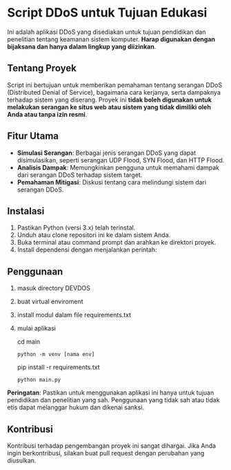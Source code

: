 # Script DDoS untuk Tujuan Edukasi

Ini adalah aplikasi DDoS yang disediakan untuk tujuan pendidikan dan penelitian tentang keamanan sistem komputer. **Harap digunakan dengan bijaksana dan hanya dalam lingkup yang diizinkan**.

## Tentang Proyek

Script ini bertujuan untuk memberikan pemahaman tentang serangan DDoS (Distributed Denial of Service), bagaimana cara kerjanya, serta dampaknya terhadap sistem yang diserang. Proyek ini **tidak boleh digunakan untuk melakukan serangan ke situs web atau sistem yang tidak dimiliki oleh Anda atau tanpa izin resmi**.

## Fitur Utama

- **Simulasi Serangan**: Berbagai jenis serangan DDoS yang dapat disimulasikan, seperti serangan UDP Flood, SYN Flood, dan HTTP Flood.
- **Analisis Dampak**: Memungkinkan pengguna untuk memahami dampak dari serangan DDoS terhadap sistem target.
- **Pemahaman Mitigasi**: Diskusi tentang cara melindungi sistem dari serangan DDoS.

## Instalasi

1. Pastikan Python (versi 3.x) telah terinstal.
2. Unduh atau clone repositori ini ke dalam sistem Anda.
3. Buka terminal atau command prompt dan arahkan ke direktori proyek.
4. Install dependensi dengan menjalankan perintah:

   
## Penggunaan
1. masuk directory DEVDOS
2. buat virtual enviroment
3. install modul dalam file requirements.txt
4. mulai aplikasi 
  
  
   cd main
   ```
   python -m venv [nama env] 
   ```
   pip install -r requirements.txt
   ```
   python main.py
   ```

**Peringatan**: Pastikan untuk menggunakan aplikasi ini hanya untuk tujuan pendidikan dan penelitian yang sah. Penggunaan yang tidak sah atau tidak etis dapat melanggar hukum dan dikenai sanksi.

## Kontribusi

Kontribusi terhadap pengembangan proyek ini sangat dihargai. Jika Anda ingin berkontribusi, silakan buat pull request dengan perubahan yang diusulkan.
